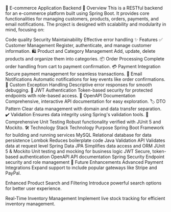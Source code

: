 🛒 E-commerce Application Backend
📄 Overview
This is a RESTful backend for an e-commerce platform built using Spring Boot. It provides core functionalities for managing customers, products, orders, payments, and email notifications. The project is designed with scalability and modularity in mind, focusing on:

Code quality
Security
Maintainability
Effective error handling
✨ Features
✅ Customer Management
Register, authenticate, and manage customer information.
🛍️ Product and Category Management
Add, update, delete products and organize them into categories.
📦 Order Processing
Complete order handling from cart to payment confirmation.
💳 Payment Integration
Secure payment management for seamless transactions.
📧 Email Notifications
Automatic notifications for key events like order confirmations.
🚨 Custom Exception Handling
Descriptive error responses for smooth debugging.
🔐 JWT Authentication
Token-based security for protected endpoints with role-based access.
📑 OpenAPI Documentation
Comprehensive, interactive API documentation for easy exploration.
🏷️ DTO Pattern
Clear data management with domain and data transfer separation.
✔️ Validation
Ensures data integrity using Spring's validation tools.
🧪 Comprehensive Unit Testing
Robust functionality verified with JUnit 5 and Mockito.
🛠️ Technology Stack
Technology	Purpose
Spring Boot	Framework for building and running services
MySQL	Relational database for data persistence
Lombok	Reduces boilerplate code
Java Validation API	Validates data at request level
Spring Data JPA	Simplifies data access and ORM
JUnit 5 & Mockito	Unit testing and mocking for business logic
JWT	Secure, token-based authentication
OpenAPI	API documentation
Spring Security	Endpoint security and role management
🚀 Future Enhancements
Advanced Payment Integrations
Expand support to include popular gateways like Stripe and PayPal.

Enhanced Product Search and Filtering
Introduce powerful search options for better user experience.

Real-Time Inventory Management
Implement live stock tracking for efficient inventory management.
